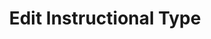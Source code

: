 ---
layout: default
title: Edit Instructional Type
forward: instructional-types#edit-instructional-type
---